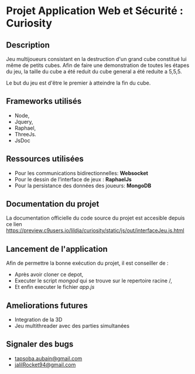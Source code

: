 # Projet Application Web et Sécurité : Curiosity

## Description
Jeu multijoueurs consistant en la destruction d'un grand cube constitué lui même de petits cubes. Afin de faire une demonstration de toutes les étapes du jeu,
la taille du cube a été reduit du cube general a été reduite a 5,5,5.

Le but du jeu est d'être le premier à atteindre la fin du cube.


## Frameworks utilisés  

* Node,  
* Jquery,
* Raphael,  
* ThreeJs.
* JsDoc

## Ressources utilisées

* Pour les communications bidirectionnelles: __Websocket__
* Pour le dessin de l’interface de jeux : __RaphaelJs__
* Pour la persistance des données des joueurs: __MongoDB__

## Documentation du projet 
La documentation officielle du code source du projet est accesible depuis ce lien  <https://preview.c9users.io/lildja/curiosity/static/js/out/interfaceJeu.js.html>

## Lancement de l'application
Afin de permettre la bonne exécution du projet, il est conseiller de :

* Après avoir cloner ce depot,
* Executer le script *mongod* qui se trouve sur le repertoire racine /, 
* Et enfin executer le fichier *app.js*

## Ameliorations futures
* Integration de la 3D 
* Jeu multithreader avec des parties simultanées

## Signaler des bugs 
* tapsoba.aubain@gmail.com
* jalilRocket94@gmail.com